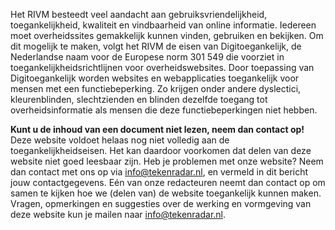 Het RIVM besteedt veel aandacht aan gebruiksvriendelijkheid, toegankelijkheid, kwaliteit en vindbaarheid van online informatie. Iedereen moet overheidssites gemakkelijk kunnen vinden, gebruiken en bekijken. Om dit mogelijk te maken, volgt het RIVM de eisen van Digitoegankelijk, de Nederlandse naam voor de Europese norm 301 549 die voorziet in toegankelijkheidsrichtlijnen voor overheidswebsites. Door toepassing van Digitoegankelijk worden websites en webapplicaties toegankelijk voor mensen met een functiebeperking. Zo krijgen onder andere dyslectici, kleurenblinden, slechtzienden en blinden dezelfde toegang tot overheidsinformatie als mensen die deze functiebeperkingen niet hebben.

**Kunt u de inhoud van een document niet lezen, neem dan contact op!**
Deze website voldoet helaas nog niet volledig aan de toegankelijkheidseisen. Het kan daardoor voorkomen dat delen van deze website niet goed leesbaar zijn. Heb je problemen met onze website? Neem dan contact met ons op via info@tekenradar.nl, en vermeld in dit bericht jouw contactgegevens. Eén van onze redacteuren neemt dan contact op om samen te kijken hoe we (delen van) de website toegankelijk kunnen maken. Vragen, opmerkingen en suggesties over de werking en vormgeving van deze website kun je mailen naar info@tekenradar.nl.
